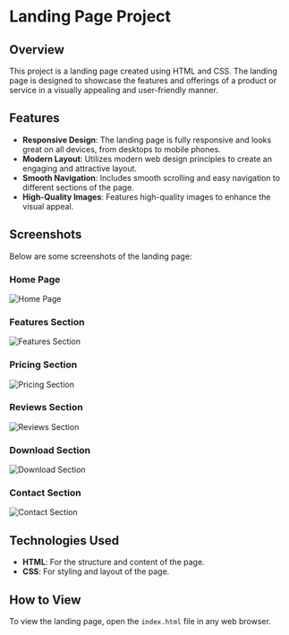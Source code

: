 # Landing Page Project

## Overview
This project is a landing page created using HTML and CSS. The landing page is designed to showcase the features and offerings of a product or service in a visually appealing and user-friendly manner.

## Features
- **Responsive Design**: The landing page is fully responsive and looks great on all devices, from desktops to mobile phones.
- **Modern Layout**: Utilizes modern web design principles to create an engaging and attractive layout.
- **Smooth Navigation**: Includes smooth scrolling and easy navigation to different sections of the page.
- **High-Quality Images**: Features high-quality images to enhance the visual appeal.

## Screenshots
Below are some screenshots of the landing page:

### Home Page
![Home Page](./readme/home.jpg)

### Features Section
![Features Section](./readme/features.jpg)

### Pricing Section
![Pricing Section](./readme/pricing.jpg)

### Reviews Section
![Reviews Section](./readme/reviews.jpg)

### Download Section
![Download Section](./readme/download.jpg)

### Contact Section
![Contact Section](./readme/contact_us.jpg)

## Technologies Used
- **HTML**: For the structure and content of the page.
- **CSS**: For styling and layout of the page.

## How to View
To view the landing page, open the `index.html` file in any web browser.